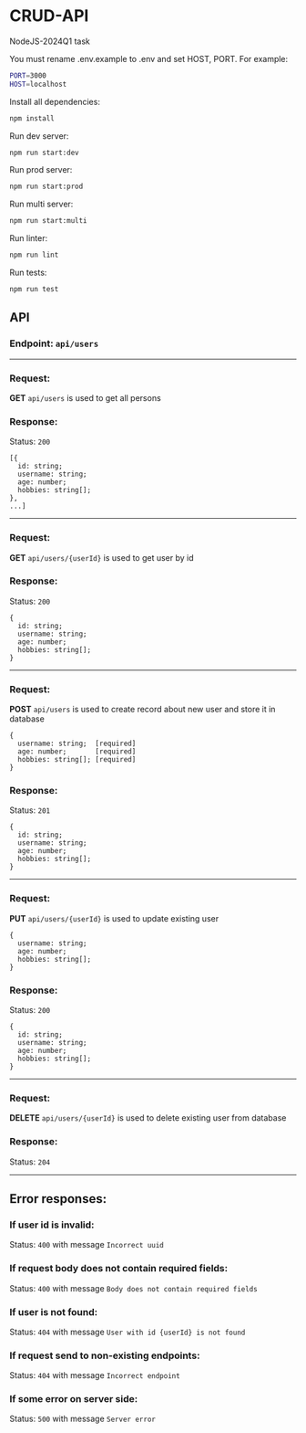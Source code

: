 # CRUD-API

NodeJS-2024Q1 task

You must rename .env.example to .env and set HOST, PORT. For example:

```bash
PORT=3000
HOST=localhost
```

Install all dependencies:

```bash
npm install
```

Run dev server:

```bash
npm run start:dev
```

Run prod server:

```bash
npm run start:prod
```

Run multi server:

```bash
npm run start:multi
```

Run linter:

```bash
npm run lint
```

Run tests:

```bash
npm run test
```

## API

### Endpoint: `api/users`

---

### Request:

**GET** `api/users` is used to get all persons

### Response:

Status: `200`

```
[{
  id: string;
  username: string;
  age: number;
  hobbies: string[];
},
...]
```

---

### Request:

**GET** `api/users/{userId}` is used to get user by id

### Response:

Status: `200`

```
{
  id: string;
  username: string;
  age: number;
  hobbies: string[];
}
```

---

### Request:

**POST** `api/users` is used to create record about new user and store it in database

```
{
  username: string;  [required]
  age: number;       [required]
  hobbies: string[]; [required]
}
```

### Response:

Status: `201`

```
{
  id: string;
  username: string;
  age: number;
  hobbies: string[];
}
```

---

### Request:

**PUT** `api/users/{userId}` is used to update existing user

```
{
  username: string;
  age: number;
  hobbies: string[];
}
```

### Response:

Status: `200`

```
{
  id: string;
  username: string;
  age: number;
  hobbies: string[];
}
```

---

### Request:

**DELETE** `api/users/{userId}` is used to delete existing user from database

### Response:

Status: `204`

---

## Error responses:

### If user id is invalid:

Status: `400` with message `Incorrect uuid`

### If request body does not contain required fields:

Status: `400` with message `Body does not contain required fields`

### If user is not found:

Status: `404` with message `User with id {userId} is not found`

### If request send to non-existing endpoints:

Status: `404` with message `Incorrect endpoint`

### If some error on server side:

Status: `500` with message `Server error`
